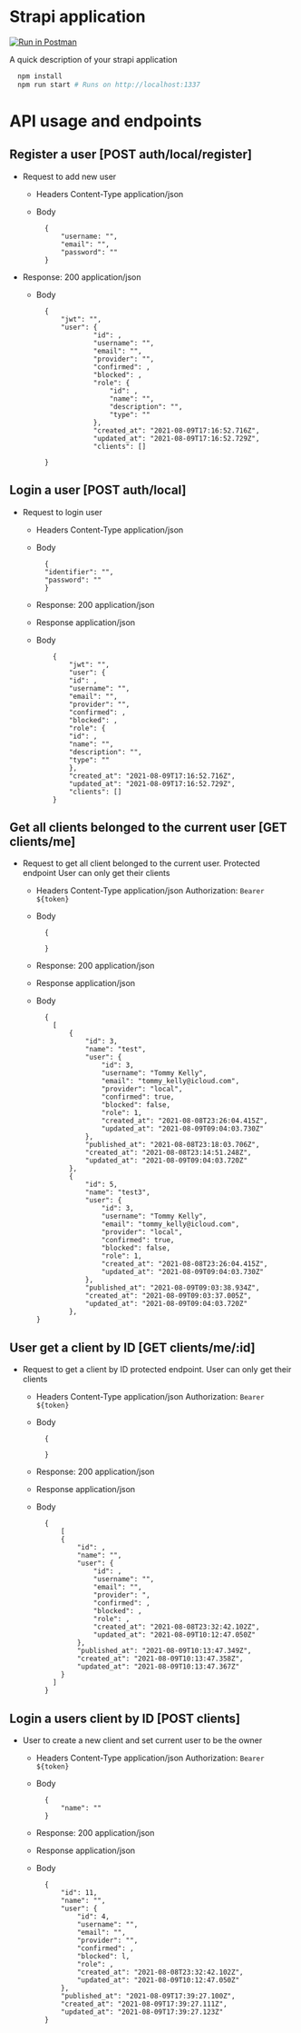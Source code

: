 # Strapi application

[![Run in Postman](https://run.pstmn.io/button.svg)](https://app.getpostman.com/run-collection/bc13a572a468c6c595c7?action=collection%2Fimport)

A quick description of your strapi application

```bash
  npm install
  npm run start # Runs on http://localhost:1337
```

# API usage and endpoints

## Register a user [POST auth/local/register]

- Request to add new user

  - Headers
    Content-Type application/json
  - Body

          {
              "username: "",
              "email": "",
              "password": ""
          }

- Response: 200 application/json

  - Body

          {
              "jwt": "",
              "user": {
                      "id": ,
                      "username": "",
                      "email": "",
                      "provider": "",
                      "confirmed": ,
                      "blocked": ,
                      "role": {
                          "id": ,
                          "name": "",
                          "description": "",
                          "type": ""
                      },
                      "created_at": "2021-08-09T17:16:52.716Z",
                      "updated_at": "2021-08-09T17:16:52.729Z",
                      "clients": []

          }

## Login a user [POST auth/local]

- Request to login user

  - Headers
    Content-Type application/json
  - Body

          {
          "identifier": "",
          "password": ""
          }

  - Response: 200 application/json

  - Response application/json

  - Body

            {
                "jwt": "",
                "user": {
                "id": ,
                "username": "",
                "email": "",
                "provider": "",
                "confirmed": ,
                "blocked": ,
                "role": {
                "id": ,
                "name": "",
                "description": "",
                "type": ""
                },
                "created_at": "2021-08-09T17:16:52.716Z",
                "updated_at": "2021-08-09T17:16:52.729Z",
                "clients": []
            }

## Get all clients belonged to the current user [GET clients/me]

- Request to get all client belonged to the current user. Protected endpoint User can only get their clients

  - Headers
    Content-Type application/json
    Authorization: `Bearer ${token}`
  - Body

          {

          }

  - Response: 200 application/json

  - Response application/json

  - Body

          {
            [
                {
                    "id": 3,
                    "name": "test",
                    "user": {
                        "id": 3,
                        "username": "Tommy Kelly",
                        "email": "tommy_kelly@icloud.com",
                        "provider": "local",
                        "confirmed": true,
                        "blocked": false,
                        "role": 1,
                        "created_at": "2021-08-08T23:26:04.415Z",
                        "updated_at": "2021-08-09T09:04:03.730Z"
                    },
                    "published_at": "2021-08-08T23:18:03.706Z",
                    "created_at": "2021-08-08T23:14:51.248Z",
                    "updated_at": "2021-08-09T09:04:03.720Z"
                },
                {
                    "id": 5,
                    "name": "test3",
                    "user": {
                        "id": 3,
                        "username": "Tommy Kelly",
                        "email": "tommy_kelly@icloud.com",
                        "provider": "local",
                        "confirmed": true,
                        "blocked": false,
                        "role": 1,
                        "created_at": "2021-08-08T23:26:04.415Z",
                        "updated_at": "2021-08-09T09:04:03.730Z"
                    },
                    "published_at": "2021-08-09T09:03:38.934Z",
                    "created_at": "2021-08-09T09:03:37.005Z",
                    "updated_at": "2021-08-09T09:04:03.720Z"
                },
        }

## User get a client by ID [GET clients/me/:id]

- Request to get a client by ID protected endpoint. User can only get their clients

  - Headers
    Content-Type application/json
    Authorization: `Bearer ${token}`
  - Body

          {

          }

  - Response: 200 application/json

  - Response application/json

  - Body

          {
              [
              {
                  "id": ,
                  "name": "",
                  "user": {
                      "id": ,
                      "username": "",
                      "email": "",
                      "provider": ",
                      "confirmed": ,
                      "blocked": ,
                      "role": ,
                      "created_at": "2021-08-08T23:32:42.102Z",
                      "updated_at": "2021-08-09T10:12:47.050Z"
                  },
                  "published_at": "2021-08-09T10:13:47.349Z",
                  "created_at": "2021-08-09T10:13:47.358Z",
                  "updated_at": "2021-08-09T10:13:47.367Z"
              }
            ]
          }

## Login a users client by ID [POST clients]

- User to create a new client and set current user to be the owner

  - Headers
    Content-Type application/json
    Authorization: `Bearer ${token}`
  - Body

          {
              "name": ""
          }

  - Response: 200 application/json

  - Response application/json

  - Body

          {
              "id": 11,
              "name": "",
              "user": {
                  "id": 4,
                  "username": "",
                  "email": "",
                  "provider": "",
                  "confirmed": ,
                  "blocked": l,
                  "role": ,
                  "created_at": "2021-08-08T23:32:42.102Z",
                  "updated_at": "2021-08-09T10:12:47.050Z"
              },
              "published_at": "2021-08-09T17:39:27.100Z",
              "created_at": "2021-08-09T17:39:27.111Z",
              "updated_at": "2021-08-09T17:39:27.123Z"
          }
